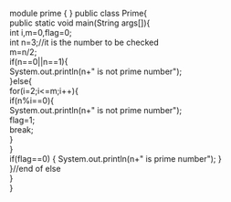 module prime {
}
public class Prime{    
	 public static void main(String args[]){    
	  int i,m=0,flag=0;      
	  int n=3;//it is the number to be checked    
	  m=n/2;      
	  if(n==0||n==1){  
	   System.out.println(n+" is not prime number");      
	  }else{  
	   for(i=2;i<=m;i++){      
	    if(n%i==0){      
	     System.out.println(n+" is not prime number");      
	     flag=1;      
	     break;      
	    }      
	   }      
	   if(flag==0)  { System.out.println(n+" is prime number"); }  
	  }//end of else  
	}    
}
